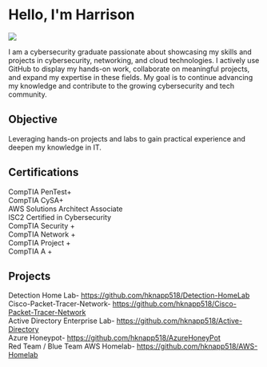 
# Hello, I'm Harrison
<a href="https://linkedin.com"><img src="https://img.shields.io/badge/-LinkedIn-0072b1?&style=for-the-badge&logo=linkedin&logoColor=white" /></a>

I am a cybersecurity graduate passionate about showcasing my skills and projects in cybersecurity, networking, and cloud technologies. I actively use GitHub to display my hands-on work, collaborate on meaningful projects, and expand my expertise in these fields. My goal is to continue advancing my knowledge and contribute to the growing cybersecurity and tech community.

## Objective

Leveraging hands-on projects and labs to gain practical experience and deepen my knowledge in IT.

## Certifications
   
CompTIA PenTest+<br>
CompTIA CySA+<br>
AWS Solutions Architect Associate<br>
ISC2 Certified in Cybersecurity<br>
CompTIA Security +<br>
CompTIA Network +<br>
CompTIA Project +<br>
CompTIA A +<br>
</div>

## Projects

Detection Home Lab- https://github.com/hknapp518/Detection-HomeLab <br>
Cisco-Packet-Tracer-Network- https://github.com/hknapp518/Cisco-Packet-Tracer-Network <br>
Active Directory Enterprise Lab- https://github.com/hknapp518/Active-Directory <br>
Azure Honeypot- https://github.com/hknapp518/AzureHoneyPot <br>
Red Team / Blue Team AWS Homelab- https://github.com/hknapp518/AWS-Homelab








